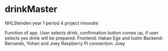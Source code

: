 # drinkMaster
NHLStenden year 1 period 4 project innovate

Function of app. User selects drink, confirmation button comes up, if user selects yes drink will be prepared. 
Frontend: Hakan Ege and Iustin
Backend: Bernardo, Yohan and Joey
Raspberry Pi connection: Joey
